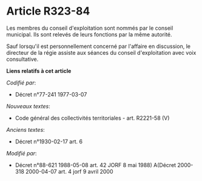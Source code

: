 # Article R323-84

Les membres du conseil d'exploitation sont nommés par le conseil municipal. Ils sont relevés de leurs fonctions par la même
autorité.

Sauf lorsqu'il est personnellement concerné par l'affaire en discussion, le directeur de la régie assiste aux séances du
conseil d'exploitation avec voix consultative.

**Liens relatifs à cet article**

_Codifié par_:

  - Décret n°77-241 1977-03-07

_Nouveaux textes_:

  - Code général des collectivités territoriales - art. R2221-58 (V)

_Anciens textes_:

  - Décret n°1930-02-17 art. 6

_Modifié par_:

  - Décret n°88-621 1988-05-08 art. 42 JORF 8 mai 1988) A(Décret 2000-318 2000-04-07 art. 4 jorf 9 avril 2000
